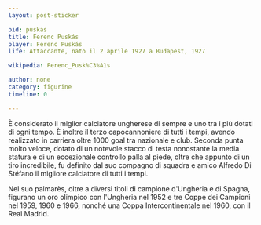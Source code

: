 ```yaml
---
layout: post-sticker

pid: puskas
title: Ferenc Puskás
player: Ferenc Puskás
life: Attaccante, nato il 2 aprile 1927 a Budapest, 1927

wikipedia: Ferenc_Pusk%C3%A1s

author: none
category: figurine
timeline: 0

---
```

È considerato il miglior calciatore ungherese di sempre e uno tra i più dotati di ogni tempo.
È inoltre il terzo capocannoniere di tutti i tempi, avendo realizzato in carriera oltre 1000 goal tra nazionale e club. Seconda punta molto veloce, dotato di un notevole stacco di testa nonostante la media statura e di un eccezionale controllo palla al piede, oltre che appunto di un tiro incredibile, fu definito dal suo compagno di squadra e amico Alfredo Di Stéfano il migliore calciatore di tutti i tempi.

Nel suo palmarès, oltre a diversi titoli di campione d'Ungheria e di Spagna, figurano un oro olimpico con l'Ungheria nel 1952 e tre Coppe dei Campioni nel 1959, 1960 e 1966, nonché una Coppa Intercontinentale nel 1960, con il Real Madrid.
